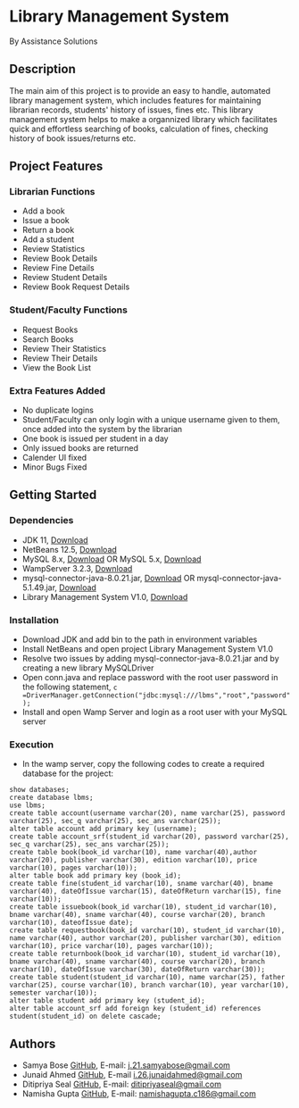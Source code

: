 # Library Management System
By Assistance Solutions
## Description
The main aim of this project is to provide an easy to handle, automated library management system, which includes features for maintaining librarian records, students' history of issues, fines etc. This library management system helps to make a organnized library which facilitates quick and effortless searching of books, calculation of fines, checking history of book issues/returns etc.
## Project Features
### Librarian Functions
* Add a book
* Issue a book
* Return a book
* Add a student
* Review Statistics
* Review Book Details
* Review Fine Details
* Review Student Details
* Review Book Request Details
### Student/Faculty Functions
* Request Books
* Search Books
* Review Their Statistics
* Review Their Details
* View the Book List
### Extra Features Added
* No duplicate logins
* Student/Faculty can only login with a unique username given to them, once added into the system by the librarian
* One book is issued per student in a day
* Only issued books are returned
* Calender UI fixed
* Minor Bugs Fixed
## Getting Started
### Dependencies
* JDK 11, [Download](https://www.oracle.com/in/java/technologies/javase/jdk11-archive-downloads.html#license-lightbox)
* NetBeans 12.5, [Download](https://netbeans.apache.org/download/nb125/nb125.html)
* MySQL 8.x, [Download](https://dev.mysql.com/downloads/windows/installer/8.0.html)
 OR MySQL 5.x, [Download](https://drive.google.com/file/d/1tui3H5bSm4eVLTyAepvZC-ARRmY6D0sC/view?usp=sharing)
* WampServer 3.2.3, [Download](https://sourceforge.net/projects/wampserver/)
* mysql-connector-java-8.0.21.jar, [Download](https://drive.google.com/file/d/1k0ztvz6f1lmjwz0gbaJdaNrI0tooNbQv/view) OR
mysql-connector-java-5.1.49.jar, [Download](https://drive.google.com/file/d/1yBPECFLwxk9QP6AfzmYHueHyH7f072DS/view?usp=sharing)
* Library Management System V1.0, [Download](https://drive.google.com/drive/folders/1kP3Zkf6254bh-R0P9_0AufE0iO2A-svH?usp=sharing)
### Installation
* Download JDK and add bin to the path in environment variables
* Install NetBeans and open project Library Management System V1.0
* Resolve two issues by adding mysql-connector-java-8.0.21.jar and by creating a new library MySQLDriver
* Open conn.java and replace password with the root user password in the following statement, 
```c =DriverManager.getConnection("jdbc:mysql:///lbms","root","password");``` 
* Install and open Wamp Server and login as a root user with your MySQL server
### Execution
* In the wamp server, copy the following codes to create a required database for the project:
```
show databases;
create database lbms;
use lbms;
create table account(username varchar(20), name varchar(25), password varchar(25), sec_q varchar(25), sec_ans varchar(25));
alter table account add primary key (username);
create table account_srf(student_id varchar(20), password varchar(25), sec_q varchar(25), sec_ans varchar(25));
create table book(book_id varchar(10), name varchar(40),author varchar(20), publisher varchar(30), edition varchar(10), price varchar(10), pages varchar(10));
alter table book add primary key (book_id);
create table fine(student_id varchar(10), sname varchar(40), bname varchar(40), dateOfIssue varchar(15), dateOfReturn varchar(15), fine varchar(10));
create table issuebook(book_id varchar(10), student_id varchar(10), bname varchar(40), sname varchar(40), course varchar(20), branch varchar(10), dateofIssue date);
create table requestbook(book_id varchar(10), student_id varchar(10), name varchar(40), author varchar(20), publisher varchar(30), edition varchar(10), price varchar(10), pages varchar(10));
create table returnbook(book_id varchar(10), student_id varchar(10), bname varchar(40), sname varchar(40), course varchar(20), branch varchar(10), dateOfIssue varchar(30), dateOfReturn varchar(30));
create table student(student_id varchar(10), name varchar(25), father varchar(25), course varchar(10), branch varchar(10), year varchar(10), semester varchar(10));
alter table student add primary key (student_id);
alter table account_srf add foreign key (student_id) references student(student_id) on delete cascade;
```
## Authors
* Samya Bose [GitHub](https://github.com/samya-ravenXI),  E-mail: j.21.samyabose@gmail.com
* Junaid Ahmed [GitHub](https://github.com/kap6174), E-mail i.26.junaidahmed@gmail.com
* Ditipriya Seal [GitHub](https://github.com/Ditipriya5678), E-mail: ditipriyaseal@gmail.com
* Namisha Gupta [GitHub](https://github.com/Namisha19), E-mail: namishagupta.c186@gmail.com
